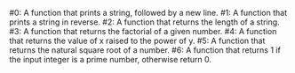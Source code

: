 #0: A function that prints a string, followed by a new line.
#1: A function that prints a string in reverse.
#2: A function that returns the length of a string.
#3: A function that returns the factorial of a given number.
#4: A function that returns the value of x raised to the power of y.
#5: A function that returns the natural square root of a number.
#6: A function that returns 1 if the input integer is a prime number, otherwise return 0.
